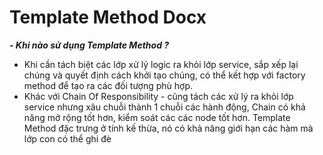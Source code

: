 # Template Method Docx

***- Khi nào sử dụng Template Method ?***
- Khi cần tách biệt các lớp xử lý logic ra khỏi lớp service, sắp xếp lại chúng và quyết định cách khởi tạo chúng, có thể
kết hợp với factory method để tạo ra các đối tượng phù hợp.
- Khác với Chain Of Responsibility - cũng tách các xử lý ra khỏi lớp service nhưng xâu chuỗi thành 1 chuỗi các hành động, 
Chain có khả năng mở rộng tốt hơn, kiểm soát các các node tốt hơn. Template Method đặc trưng ở tính kế thừa, nó có khả 
năng giới hạn các hàm mà lớp con có thể ghi đè